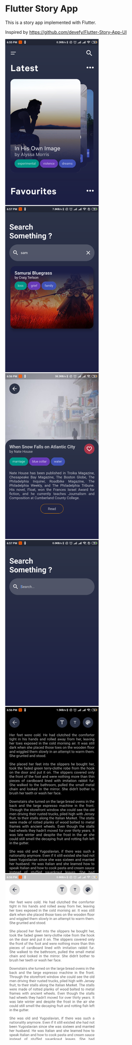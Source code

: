 # Flutter Story App
This is a story app implemented with Flutter.

Inspired by https://github.com/devefy/Flutter-Story-App-UI

<img src="assets/Screenshot_2.png" width="300"/> <img src="assets/Screenshot_6.png" width="300"/> <img src="assets/Screenshot_1.png" width="300">
<img src="assets/Screenshot_3.png" width="300"/> <img src="assets/Screenshot_5.png" width="300"> <img src="assets/Screenshot_4.png" width="300"/>